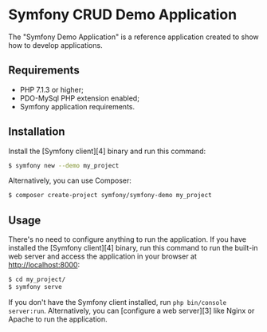 
Symfony CRUD Demo Application
========================

The "Symfony Demo Application" is a reference application created to show how
to develop applications.

Requirements
------------

  * PHP 7.1.3 or higher;
  * PDO-MySql PHP extension enabled;
  * Symfony application requirements.

Installation
------------

Install the [Symfony client][4] binary and run this command:

```bash
$ symfony new --demo my_project
```

Alternatively, you can use Composer:

```bash
$ composer create-project symfony/symfony-demo my_project
```

Usage
-----

There's no need to configure anything to run the application. If you have
installed the [Symfony client][4] binary, run this command to run the built-in
web server and access the application in your browser at <http://localhost:8000>:

```bash
$ cd my_project/
$ symfony serve
```

If you don't have the Symfony client installed, run `php bin/console server:run`.
Alternatively, you can [configure a web server][3] like Nginx or Apache to run
the application.